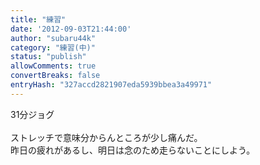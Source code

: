 ```yaml
---
title: "練習"
date: '2012-09-03T21:44:00'
author: "subaru44k"
category: "練習(中)"
status: "publish"
allowComments: true
convertBreaks: false
entryHash: "327accd2821907eda5939bbea3a49971"
---
```

31分ジョグ<br>
<br>
ストレッチで意味分からんところが少し痛んだ。<br>
昨日の疲れがあるし、明日は念のため走らないことにしよう。
